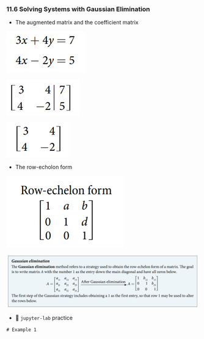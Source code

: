### 11.6 Solving Systems with Gaussian Elimination

- The augmented matrix and the coefficient matrix

![Summary 1](./ch11-06-sum1.png)

![Summary 2](./ch11-06-sum2.png)

![Summary 3](./ch11-06-sum3.png)


- The row-echolon form

![Summary 4](./ch11-06-sum4.png)


![Summary 5](./ch11-06-sum5.png)



- 🎯 `jupyter-lab` practice

``` 
# Example 1

```